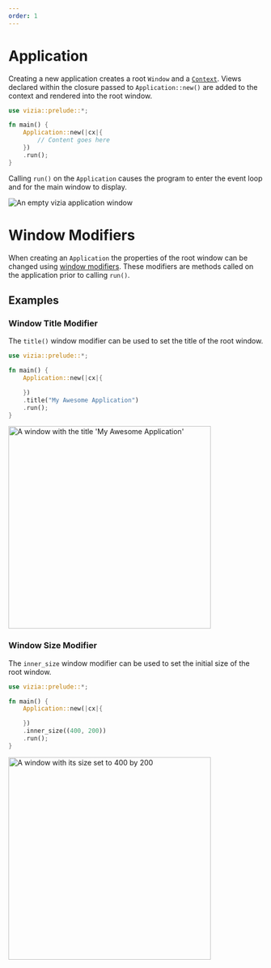 ```yaml
---
order: 1
---
```


# Application

Creating a new application creates a root `Window` and a [`Context`](https://docs.vizia.dev/vizia/context/struct.Context.html). Views declared within the closure passed to `Application::new()` are added to the context and rendered into the root window.

```rust
use vizia::prelude::*;

fn main() {
    Application::new(|cx|{
        // Content goes here
    })
    .run();
}
```

Calling `run()` on the `Application` causes the program to enter the event loop and for the main window to display.

<img src="../../img/application.png" alt="An empty vizia application window"/>

# Window Modifiers

When creating an `Application` the properties of the root window can be changed using [window modifiers](https://docs.vizia.dev/vizia/window/trait.WindowModifiers.html). These modifiers are methods called on the application prior to calling `run()`.

## Examples

### Window Title Modifier

The `title()` window modifier can be used to set the title of the root window.

```rust
use vizia::prelude::*;

fn main() {
    Application::new(|cx|{

    })
    .title("My Awesome Application")
    .run();
}
```

<img src="../../img/window_title.png" alt="A window with the title 'My Awesome Application'" width="400"/>

### Window Size Modifier

The `inner_size` window modifier can be used to set the initial size of the root window.

```rust
use vizia::prelude::*;

fn main() {
    Application::new(|cx|{

    })
    .inner_size((400, 200))
    .run();
}
```

<img src="../../img/inner_size.png" alt="A window with its size set to 400 by 200" width="400"/>
